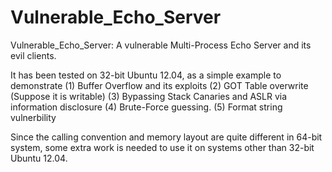 # Vulnerable_Echo_Server
Vulnerable_Echo_Server: A vulnerable Multi-Process Echo Server and its evil clients.

It has been tested on 32-bit Ubuntu 12.04, as a simple example to demonstrate
(1) Buffer Overflow and its exploits
(2) GOT Table overwrite (Suppose it is writable)
(3) Bypassing Stack Canaries and ASLR via information disclosure
(4) Brute-Force guessing.
(5) Format string vulnerbility

Since the calling convention and memory layout are quite different in 64-bit system,
some extra work is needed to use it on systems other than 32-bit Ubuntu 12.04.




